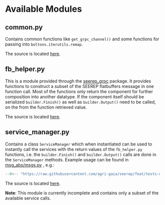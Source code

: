 # Available Modules

## common.py

Contains common functions like `get_grpc_channel()` and some functions for passing into `boltons.iterutils.remap`.

The source is located [here](https://github.com/agri-gaia/seerep/blob/feat/tests-mkdocs/examples/python/gRPC/util/common.py).

## fb_helper.py

This is a module provided through the [seerep_grpc](https://pypi.org/project/seerep-grpc/) package.
It provides functions to construct a subset of the SEEREP flatbuffers message in one function call.
Most of the functions only return the component for further composition into another datatype.
If the component itself should be serialized `builder.Finish()` as well as `builder.Output()` need to
be called, on the from the function retrieved value.

The source is located [here](https://github.com/agri-gaia/seerep/blob/feat/tests-mkdocs/examples/python/gRPC/util/fb_helper.py).

## service_manager.py

Contains a class `ServiceManager` which when instantiated can be used to instantly call the services with
the return values of the `fb_helper.py` functions,
i.e. the `builder.Finish()` and `builder.Output()` calls are done in the `ServiceManager` methods.
Example usage can be found in [msg_abs/msgs.py](https://github.com/agri-gaia/seerep/blob/feat/tests-mkdocs/tests/python/gRPC/util/msg_abs/msgs.py)
, e.g.:

```python
--8<-- "https://raw.githubusercontent.com/agri-gaia/seerep/feat/tests-mkdocs/tests/python/gRPC/util/msg_abs/msgs.py:193:215"
```

The source is located [here](https://github.com/agri-gaia/seerep/blob/feat/tests-mkdocs/examples/python/gRPC/util/service_manager.py).

**Note**: This module is currently incomplete and contains only a subset of the available service calls.
